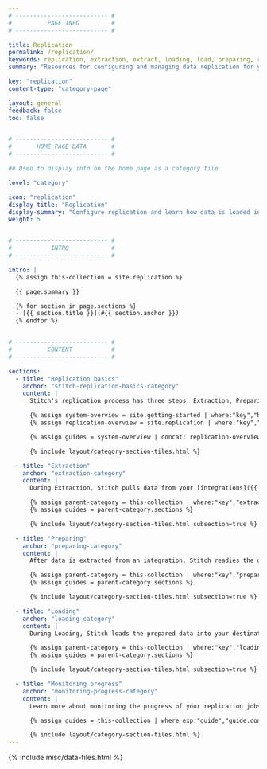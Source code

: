 ```yaml
---
# -------------------------- #
#          PAGE INFO         #
# -------------------------- #

title: Replication
permalink: /replication/
keywords: replication, extraction, extract, loading, load, preparing, replicate, replication job, job
summary: "Resources for configuring and managing data replication for your Stitch integrations."

key: "replication"
content-type: "category-page"

layout: general
feedback: false
toc: false


# -------------------------- #
#       HOME PAGE DATA       #
# -------------------------- #

## Used to display info on the home page as a category tile

level: "category"

icon: "replication"
display-title: "Replication"
display-summary: "Configure replication and learn how data is loaded into your destination."
weight: 5


# -------------------------- #
#           INTRO            #
# -------------------------- #

intro: |
  {% assign this-collection = site.replication %}

  {{ page.summary }}

  {% for section in page.sections %}
  - [{{ section.title }}](#{{ section.anchor }})
  {% endfor %}


# -------------------------- #
#          CONTENT           #
# -------------------------- #

sections:
  - title: "Replication basics"
    anchor: "stitch-replication-basics-category"
    content: |
      Stitch's replication process has three steps: Extraction, Preparing, and Loading. Get an overview of Stitch's system and the replication process with these starter guides.

      {% assign system-overview = site.getting-started | where:"key","basic-concepts" %}
      {% assign replication-overview = site.replication | where:"key","replication-overview" %}

      {% assign guides = system-overview | concat: replication-overview %}

      {% include layout/category-section-tiles.html %}

  - title: "Extraction"
    anchor: "extraction-category"
    content: |
      During Extraction, Stitch pulls data from your [integrations]({{ site.baseurl }}/integrations) using the replication settings you define. Learn how Extraction works and what settings are available in these guides.

      {% assign parent-category = this-collection | where:"key","extracting-data-category" | first %}
      {% assign guides = parent-category.sections %}

      {% include layout/category-section-tiles.html subsection=true %}

  - title: "Preparing"
    anchor: "preparing-category"
    content: |
      After data is extracted from an integration, Stitch readies the data for loading in its durable, highly available internal data pipeline. Understand the light transformations Stitch performs to ensure data is compatible with your destination in these guides.

      {% assign parent-category = this-collection | where:"key","preparing-data-category" | first %}
      {% assign guides = parent-category.sections %}

      {% include layout/category-section-tiles.html subsection=true %}

  - title: "Loading"
    anchor: "loading-category"
    content: |
      During Loading, Stitch loads the prepared data into your destination. Learn how data will be structured and how to intereact with it using these resources.

      {% assign parent-category = this-collection | where:"key","loading-data-category" | first %}
      {% assign guides = parent-category.sections %}

      {% include layout/category-section-tiles.html subsection=true %}

  - title: "Monitoring progress"
    anchor: "monitoring-progress-category"
    content: |
      Learn more about monitoring the progress of your replication jobs with Stitch's built-in reporting tools.

      {% assign guides = this-collection | where_exp:"guide","guide.content-type contains 'monitoring'" | sort:"weight" %}

      {% include layout/category-section-tiles.html %}
---
```

{% include misc/data-files.html %}
